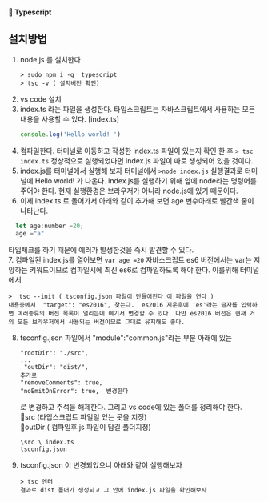 #### 🍎 Typescript

## 설치방법
1. node.js 를 설치한다
   ``` 
   > sudo npm i -g  typescript
   > tsc -v ( 설치버전 확인)
   ```
2. vs code 설치 
3. index.ts 라는 파일을 생성한다. 타입스크립트는 자바스크립트에서 사용하는 모든 내용을 사용할 수 있다.
   [index.ts]
   ```js
   console.log('Hello world! ')
   ```
4. 컴파일한다. 터미널로 이동하고 작성한 index.ts 파일이 있는지 확인 한 후 ``` > tsc index.ts ```  정상적으로 실행되었다면 index.js 파일이 따로 생성되어 있을 것이다.
5. index.js를 터미널에서 실행해 보자 터미널에서 ``` >node index.js ``` 실행결과로 터미널에 Hello world! 가 나온다.  index.js를 실행하기 위해 앞에 node라는 명령어를 주어야 한다. 현재 실행환경은 브라우저가 아니라 node.js에 있기 때문이다.
6. 이제 index.ts 로 돌어가서 아래와 같이 추가해 보면 age 변수아래로 빨간색 줄이 나타난다.   
 ```js
   let age:number =20;
   age ="a" 
```    
타입체크를 하기 때문에 에러가 발생한것을 즉시 발견할 수 있다.   
7. 컴파일된 index.js를 열어보면  ``` var age =20 ```  자바스크립트 es6 버전에서는 var는 지양하는 키워드이므로 컴파일시에 최신 es6로 컴파일하도록 해야 한다. 이를위해 터미널에서 
```
>  tsc --init ( tsconfig.json 파일이 만들어진다 이 파일을 연다 )
내용중에서  "target": "es2016", 찾는다.  es2016 지운후에 'es'라는 글자를 입력하면 여러종류의 버전 목록이 열리는데 여기서 변경할 수 있다. 다만 es2016 버전은 현재 거의 모든 브라우저에서 사용되는 버전이므로 그대로 유지해도 좋다. 
```
8. tsconfig.json 파일에서 "module":"common.js"라는 부분 아래에 있는   
   ```
   "rootDir": "./src",
   ...
    "outDir": "dist/",
   추가로
   "removeComments": true,
   "noEmitOnError": true,  변경한다 
    ```

   로 변경하고 주석을 해제한다.
   그리고 vs code에 있는 폴더를 정리해야 한다.    
   📁src (타입스크립트 파일일 있는 곳을 지정)    
   📁outDir ( 컴파일후 js 파일이 담길 폴더지정)   
   ```  
   \src \ index.ts
   tsconfig.json
   
   ```
9. tsconfig.json 이 변경되었으니 아래와 같이 실행해보자
    ```
   > tsc 엔터
    결과로 dist 폴더가 생성되고 그 안에 index.js 파일을 확인해보자 

    ```
